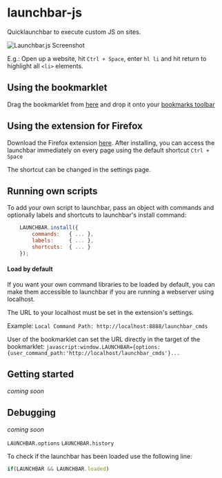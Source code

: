 # launchbar-js
Quicklaunchbar to execute custom JS on sites.

![Launchbar.js Screenshot](http://s15.postimg.org/bfxuohv63/launchbar.jpg)

E.g.: Open up a website, hit `Ctrl + Space`, enter `hl li` and hit return to highlight all `<li>` elements.

## Using the bookmarklet

Drag the bookmarklet from [here](http://localhost/) and drop it onto your [bookmarks toolbar](https://support.mozilla.org/en-US/kb/bookmarks-toolbar-display-favorite-websites)

## Using the extension for Firefox

Download the Firefox extension [here](https://danborufka.github.io/cdn/launchbar-js/apps/firefox/launchbar.xpi).
After installing, you can access the launchbar immediately on every page using the default shortcut `Ctrl + Space`

The shortcut can be changed in the settings page.

## Running own scripts

To add your own script to launchbar, pass an object with commands and optionally labels and shortcuts to launchbar's install command:

```javascript
	LAUNCHBAR.install({ 
		commands: 	{ ... },
		labels:		{ ... },
		shortcuts: 	{ ... }
	});
```

#### Load by default
If you want your own command libraries to be loaded by default, you can make them accessible to launchbar if you are running a webserver using localhost. 

The URL to your localhost must be set in the extension's settings.

Example:
`Local Command Path: http://localhost:8888/launchbar_cmds`

User of the bookmarklet can set the URL directly in the target of the bookmarklet:
`javascript:window.LAUNCHBAR={options:{user_command_path:'http://localhost/launchbar_cmds'}...`

## Getting started

*coming soon*

## Debugging

*coming soon*

`LAUNCHBAR.options`
`LAUNCHBAR.history`

To check if the launchbar has been loaded use the following line:
```javascript
if(LAUNCHBAR && LAUNCHBAR.loaded)
```
